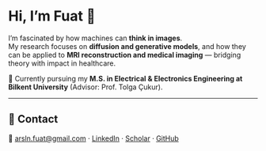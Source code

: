 # Hi, I’m Fuat 👋  

I’m fascinated by how machines can **think in images**.  
My research focuses on **diffusion and generative models**, and how they can be applied to **MRI reconstruction and medical imaging** — bridging theory with impact in healthcare.  

📍 Currently pursuing my **M.S. in Electrical & Electronics Engineering at Bilkent University** (Advisor: Prof. Tolga Çukur).  

---

## 🔗 Contact  
📧 [arsln.fuat@gmail.com](mailto:arsln.fuat@gmail.com) · [LinkedIn](https://www.linkedin.com/in/fuat-arslan-5899611a2/) · [Scholar](https://scholar.google.com/citations?user=49AmWIIAAAAJ&hl=en) · [GitHub](https://github.com/fuat-arslan)  
